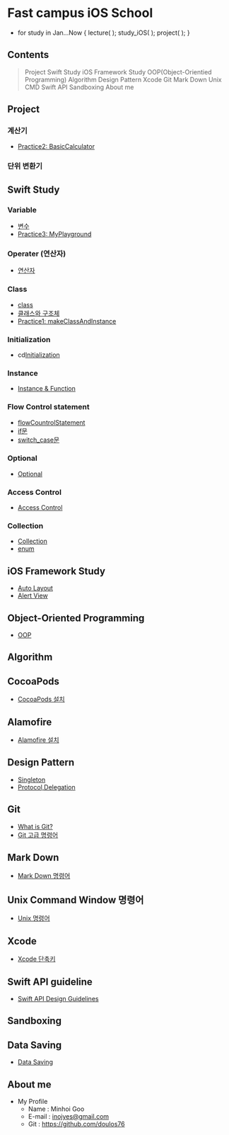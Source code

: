 # Fast campus __iOS__ School #

- for study in Jan...Now { lecture( ); study_iOS( ); project( ); }

## Contents ##

> Project
> Swift Study
> iOS Framework Study
> OOP(Object-Orientied Programming)
> Algorithm
> Design Pattern
> Xcode
> Git
> Mark Down
> Unix CMD
> Swift API
> Sandboxing
> About me

## Project ##

### 계산기 ###

* [Practice2: BasicCalculator](/Practice/BasicCalculator/BasicCalculator.md "Practice2: BasicCalculator")

### 단위 변환기 ###


## Swift Study ##

### Variable ###

* [변수](Practice/Variable.md "변수")
* [Practice3: MyPlayground](/Practice/MyPlayground/VariablesAndFunction.md "Practice3: VariablesAndFunction")

### Operater (연산자) ###

* [연산자](Practice/operator.md "연산자")

### Class ###
* [class](Class/class.md "class")
* [클래스와 구조체](Practice/classAndStructure.md "클래스와 구조체")   
* [Practice1: makeClassAndInstance](/Practice/FunctionTest/ClassAndInstanceMake.md "Practice1: makeClassAndInstance")

### Initialization ###

* cd[Initialization](Practice/Initialization.md "Initialization")

### Instance ###

* [Instance & Function](Practice/functionPractice.md "Instance & Function")
 
### Flow Control statement ###

* [flowCountrolStatement](Practice/flowCountrolStatement.md "flowCountrolStatement")
* [if문](/Practice/if_Statement.md "if문")
* [switch_case문](/Practice/switchcase.md "switch_case문")

### Optional ###
* [Optional](Practice/Optional.md "Optional")

### Access Control ###
* [Access Control](Practice/AccessControl.md "Access Control")

### Collection ###
* [Collection](Practice/CollectionType.md "Collection")
* [enum](Practice/enum.md "enum")



## iOS Framework Study ##

* [Auto Layout](/Class/Lecture_AutoLayout.md "Auto Layout")
* [Alert View](/Practice/alert.md "Alert View")

## Object-Oriented Programming ##

* [OOP](/Class/oopbasic.md "OOP")
 
## Algorithm ##


## CocoaPods

* [CocoaPods 설치](/Practice/InstallCocoaPods.md "CocoaPods 설치")
## Alamofire

* [Alamofire 설치](/Practice/InstallAlamofire.md "Alamofire 설치")

## Design Pattern ##

* [Singleton](/Class/DesignPattern-Singleton.md "Singleton")
* [Protocol,Delegation](/Practice/Protocol.md "Protocol,Delegation") 

## Git ##

* [What is Git?](/Class/Git_SelfStudy.pdf "What is Git?")
* [Git 고급 명령어](/Practice/Git.md "Git 고급 명령어")

## Mark Down ##

* [Mark Down 명령어](Class/MarkdownGrammar.md "Mark Down 명령어")


## Unix Command Window 명령어 ##

* [Unix 명령어](Class/unixCommand.md "Unix 명령어")

## Xcode ##

 * [Xcode 단축키](Class/xcodeshortcut.md "Xcode 단축키")

## Swift API guideline ##

 * [Swift API Design Guidelines](Practice/Swift_API_Design_Guidelines.md "Swift API Design Guidelines") 

## Sandboxing ##

## Data Saving ##
* [Data Saving](Practice/DataSaving.md "Data Saving")

## About me ##

* My Profile
  + Name : Minhoi Goo
  + E-mail : <inojyes@gmail.com>
  + Git : <https://github.com/doulos76>
 


